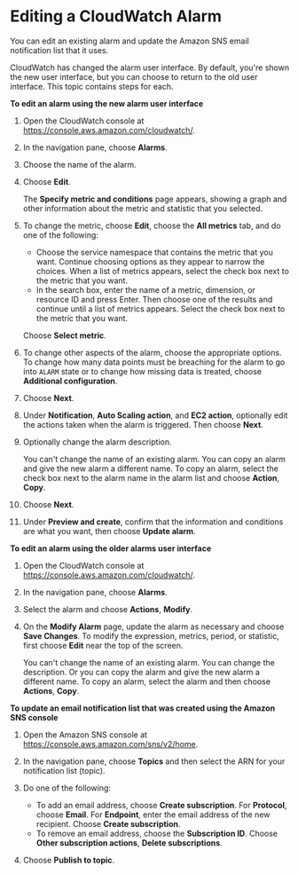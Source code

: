 # Editing a CloudWatch Alarm<a name="Edit-CloudWatch-Alarm"></a>

You can edit an existing alarm and update the Amazon SNS email notification list that it uses\.

CloudWatch has changed the alarm user interface\. By default, you're shown the new user interface, but you can choose to return to the old user interface\. This topic contains steps for each\.

**To edit an alarm using the new alarm user interface**

1. Open the CloudWatch console at [https://console\.aws\.amazon\.com/cloudwatch/](https://console.aws.amazon.com/cloudwatch/)\.

1. In the navigation pane, choose **Alarms**\.

1. Choose the name of the alarm\.

1. Choose **Edit**\.

   The **Specify metric and conditions** page appears, showing a graph and other information about the metric and statistic that you selected\.

1. To change the metric, choose **Edit**, choose the **All metrics** tab, and do one of the following:
   + Choose the service namespace that contains the metric that you want\. Continue choosing options as they appear to narrow the choices\. When a list of metrics appears, select the check box next to the metric that you want\.
   + In the search box, enter the name of a metric, dimension, or resource ID and press Enter\. Then choose one of the results and continue until a list of metrics appears\. Select the check box next to the metric that you want\. 

   Choose **Select metric**\.

1. To change other aspects of the alarm, choose the appropriate options\. To change how many data points must be breaching for the alarm to go into `ALARM` state or to change how missing data is treated, choose **Additional configuration**\.

1. Choose **Next**\.

1. Under **Notification**, **Auto Scaling action**, and **EC2 action**, optionally edit the actions taken when the alarm is triggered\. Then choose **Next**\.

1. Optionally change the alarm description\.

   You can't change the name of an existing alarm\. You can copy an alarm and give the new alarm a different name\. To copy an alarm, select the check box next to the alarm name in the alarm list and choose **Action**, **Copy**\.

1. Choose **Next**\.

1. Under **Preview and create**, confirm that the information and conditions are what you want, then choose **Update alarm**\.

**To edit an alarm using the older alarms user interface**

1. Open the CloudWatch console at [https://console\.aws\.amazon\.com/cloudwatch/](https://console.aws.amazon.com/cloudwatch/)\.

1. In the navigation pane, choose **Alarms**\.

1. Select the alarm and choose **Actions**, **Modify**\.

1. On the **Modify Alarm** page, update the alarm as necessary and choose **Save Changes**\. To modify the expression, metrics, period, or statistic, first choose **Edit** near the top of the screen\.

   You can't change the name of an existing alarm\. You can change the description\. Or you can copy the alarm and give the new alarm a different name\. To copy an alarm, select the alarm and then choose **Actions**, **Copy**\.

**To update an email notification list that was created using the Amazon SNS console**

1. Open the Amazon SNS console at [https://console\.aws\.amazon\.com/sns/v2/home](https://console.aws.amazon.com/sns/v2/home)\.

1. In the navigation pane, choose **Topics** and then select the ARN for your notification list \(topic\)\.

1. Do one of the following:
   + To add an email address, choose **Create subscription**\. For **Protocol**, choose **Email**\. For **Endpoint**, enter the email address of the new recipient\. Choose **Create subscription**\.
   + To remove an email address, choose the **Subscription ID**\. Choose **Other subscription actions**, **Delete subscriptions**\.

1. Choose **Publish to topic**\.